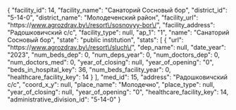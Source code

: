 {
    "facility_id": 14,
    "facility_name": "Санаторий Сосновый бор",
    "district_id": "5-14-0",
    "district_name": "Молодеченский район",
    "facility_url": "https:\/\/www.agrozdrav.by\/resort\/sosnovyy-bor\/",
    "facility_address": "Радошковичский с\/с",
    "facility_type": null,
    "ap_1": "1",
    "name": "Санаторий Сосновый бор",
    "state": "public institution",
    "stats": [
        {
            "url": "https:\/\/www.agrozdrav.by\/resort\/sluch\/",
            "dep_name": null,
            "date_year": "2023",
            "num_beds_dep": 0,
            "num_deps_year": 0,
            "num_doctors_dep": 0,
            "num_doctors_med": 0,
            "year_of_closing": null,
            "year_of_opening": "0",
            "beds_in_hospital_key": 36,
            "num_beds_facility_year": 0,
            "healthcare_facility_key": 14
        }
    ],
    "med_id": 15,
    "address": "Радошковичский с\/с",
    "coord_x_y": null,
    "place_name": "Молодечно",
    "place_type": null,
    "year_of_closing": null,
    "year_of_opening": "0",
    "healthcare_facility_key": 14,
    "administrative_division_id": "5-14-0"
}